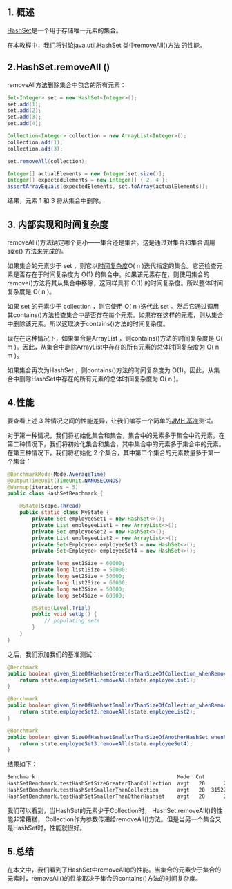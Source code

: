 ## 1. 概述

[HashSet](https://www.baeldung.com/java-hashset)是一个用于存储唯一元素的集合。

在本教程中，我们将讨论java.util.HashSet 类中removeAll()方法 的性能。

## 2.HashSet.removeAll ()

removeAll方法删除集合中包含的所有元素：

```java
Set<Integer> set = new HashSet<Integer>();
set.add(1);
set.add(2);
set.add(3);
set.add(4);

Collection<Integer> collection = new ArrayList<Integer>();
collection.add(1);
collection.add(3);

set.removeAll(collection);

Integer[] actualElements = new Integer[set.size()];
Integer[] expectedElements = new Integer[] { 2, 4 };
assertArrayEquals(expectedElements, set.toArray(actualElements));

```

结果，元素 1 和 3 将从集合中删除。

## 3. 内部实现和时间复杂度

removeAll()方法确定哪个更小——集合还是集合。这是通过对集合和集合调用size() 方法来完成的。

如果集合的元素少于 set ，则它以[时间复杂度](https://www.baeldung.com/java-algorithm-complexity)O( n )迭代指定的集合。它还检查元素是否存在于时间复杂度为 O(1) 的集合中。如果该元素存在，则使用集合的 remove()方法将其从集合中移除，这同样具有 O(1) 的时间复杂度。所以整体时间复杂度是 O( n )。

如果 set 的元素少于 collection ，则它使用 O( n )迭代此 set 。然后它通过调用其contains()方法检查集合中是否存在每个元素。如果存在这样的元素，则从集合中删除该元素。所以这取决于contains()方法的时间复杂度。

现在在这种情况下，如果集合是ArrayList ，则contains()方法的时间复杂度是 O( m )。因此，从集合中删除ArrayList中存在的所有元素的总体时间复杂度为 O( n  m )。

如果集合再次为HashSet ，则contains()方法的时间复杂度为 O(1)。因此，从集合中删除HashSet中存在的所有元素的总体时间复杂度为 O( n )。

## 4.性能

要查看上述 3 种情况之间的性能差异，让我们编写一个简单的[JMH 基准](https://www.baeldung.com/java-microbenchmark-harness)测试。

对于第一种情况，我们将初始化集合和集合，集合中的元素多于集合中的元素。在第二种情况下，我们将初始化集合和集合，其中集合中的元素多于集合中的元素。在第三种情况下，我们将初始化 2 个集合，其中第二个集合的元素数量多于第一个集合：

```java
@BenchmarkMode(Mode.AverageTime)
@OutputTimeUnit(TimeUnit.NANOSECONDS)
@Warmup(iterations = 5)
public class HashSetBenchmark {

    @State(Scope.Thread)
    public static class MyState {
        private Set employeeSet1 = new HashSet<>();
        private List employeeList1 = new ArrayList<>();
        private Set employeeSet2 = new HashSet<>();
        private List employeeList2 = new ArrayList<>();
        private Set<Employee> employeeSet3 = new HashSet<>();
        private Set<Employee> employeeSet4 = new HashSet<>();

        private long set1Size = 60000;
        private long list1Size = 50000;
        private long set2Size = 50000;
        private long list2Size = 60000;
        private long set3Size = 50000;
        private long set4Size = 60000;

        @Setup(Level.Trial)
        public void setUp() {
            // populating sets
        }
    }
}
```

之后，我们添加我们的基准测试：

```java
@Benchmark
public boolean given_SizeOfHashsetGreaterThanSizeOfCollection_whenRemoveAllFromHashSet_thenGoodPerformance(MyState state) {
    return state.employeeSet1.removeAll(state.employeeList1);
}

@Benchmark
public boolean given_SizeOfHashsetSmallerThanSizeOfCollection_whenRemoveAllFromHashSet_thenBadPerformance(MyState state) {
    return state.employeeSet2.removeAll(state.employeeList2);
}

@Benchmark
public boolean given_SizeOfHashsetSmallerThanSizeOfAnotherHashSet_whenRemoveAllFromHashSet_thenGoodPerformance(MyState state) {
    return state.employeeSet3.removeAll(state.employeeSet4);
}
```

结果如下：

```bash
Benchmark                                              Mode  Cnt            Score            Error  Units
HashSetBenchmark.testHashSetSizeGreaterThanCollection  avgt   20      2700457.099 ±     475673.379  ns/op
HashSetBenchmark.testHashSetSmallerThanCollection      avgt   20  31522676649.950 ± 3556834894.168  ns/op
HashSetBenchmark.testHashSetSmallerThanOtherHashset    avgt   20      2672757.784 ±     224505.866  ns/op
```

我们可以看到，当HashSet的元素少于Collection时， HashSet.removeAll()的性能非常糟糕， Collection作为参数传递给removeAll()方法。但是当另一个集合又是HashSet时，性能就很好。

## 5.总结

在本文中，我们看到了HashSet中removeAll()的性能。当集合的元素少于集合的元素时，removeAll()的性能取决于集合的contains()方法的时间复杂度。